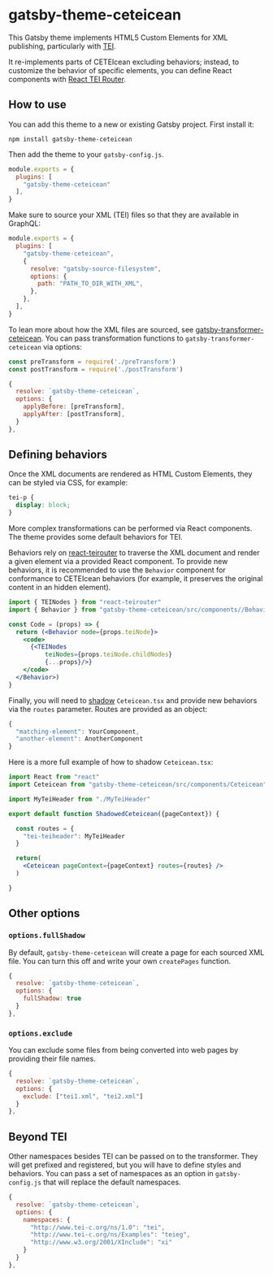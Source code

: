 # gatsby-theme-ceteicean

This Gatsby theme implements HTML5 Custom Elements for XML publishing, particularly with [TEI](https://tei-c.org).

It re-implements parts of CETEIcean excluding behaviors; instead, to customize the behavior of specific elements,
you can define React components with [React TEI Router](https://github.com/pfefferniels/react-teirouter).

## How to use

You can add this theme to a new or existing Gatsby project. First install it:

```shell
npm install gatsby-theme-ceteicean
```

Then add the theme to your `gatsby-config.js`.

```javascript
module.exports = {
  plugins: [
    "gatsby-theme-ceteicean"
  ],
}
```

Make sure to source your XML (TEI) files so that they are available in GraphQL:

```js
module.exports = {
  plugins: [
    "gatsby-theme-ceteicean",
    {
      resolve: "gatsby-source-filesystem",
      options: {
        path: "PATH_TO_DIR_WITH_XML",
      },
    },
  ],
}
```

To lean more about how the XML files are sourced, see [gatsby-transformer-ceteicean](https://github.com/raffazizzi/gatsby-transformer-ceteicean/). You can pass transformation functions to `gatsby-transformer-ceteicean` via options:

```js
const preTransform = require('./preTransform')
const postTransform = require('./postTransform')

{
  resolve: `gatsby-theme-ceteicean`,
  options: {
    applyBefore: [preTransform],
    applyAfter: [postTransform],
  }
},
```

## Defining behaviors

Once the XML documents are rendered as HTML Custom Elements, they can be styled via CSS, for example:

```css
tei-p {
  display: block;
}
```

More complex transformations can be performed via React components. The theme provides some default behaviors for TEI.

Behaviors rely on [react-teirouter](https://github.com/pfefferniels/react-teirouter) to traverse the XML document and
render a given element via a provided React component. To provide new behaviors, it is recommended to use the `Behavior` 
component for conformance to CETEIcean behaviors (for example, it preserves the original content in an hidden element).

```jsx
import { TEINodes } from "react-teirouter"
import { Behavior } from "gatsby-theme-ceteicean/src/components//Behavior"

const Code = (props) => {
  return (<Behavior node={props.teiNode}>
    <code>
      {<TEINodes 
          teiNodes={props.teiNode.childNodes}
          {...props}/>}
    </code>
  </Behavior>)
}
```

Finally, you will need to [shadow](https://www.gatsbyjs.com/docs/how-to/plugins-and-themes/shadowing/) `Ceteicean.tsx`
and provide new behaviors via the `routes` parameter. Routes are provided as an object:

```js
{
  "matching-element": YourComponent,
  "another-element": AnotherComponent
}
```

Here is a more full example of how to shadow `Ceteicean.tsx`:

```jsx
import React from "react"
import Ceteicean from "gatsby-theme-ceteicean/src/components/Ceteicean"

import MyTeiHeader from "./MyTeiHeader"

export default function ShadowedCeteicean({pageContext}) {

  const routes = {
    "tei-teiheader": MyTeiHeader
  }

  return(
    <Ceteicean pageContext={pageContext} routes={routes} />
  )

}
```

## Other options

### `options.fullShadow`
By default, `gatsby-theme-ceteicean` will create a page for each sourced XML file. You can turn this off and write your own `createPages` function.

```js
{
  resolve: `gatsby-theme-ceteicean`,
  options: {
    fullShadow: true
  }
},
```

### `options.exclude`
You can exclude some files from being converted into web pages by providing their file names.

```js
{
  resolve: `gatsby-theme-ceteicean`,
  options: {
    exclude: ["tei1.xml", "tei2.xml"]
  }
},
```

## Beyond TEI

Other namespaces besides TEI can be passed on to the transformer. They will get prefixed and registered, but you will have to define styles and behaviors. You can pass a set of namespaces as an option in `gatsby-config.js` that will replace the default namespaces.

```js
{
  resolve: `gatsby-theme-ceteicean`,
  options: {
    namespaces: {
      "http://www.tei-c.org/ns/1.0": "tei",
      "http://www.tei-c.org/ns/Examples": "teieg",
      "http://www.w3.org/2001/XInclude": "xi"
    }
  }
},
```
